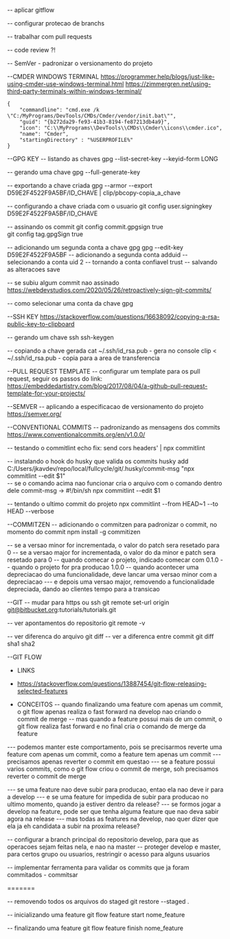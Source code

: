 -- aplicar gitflow

-- configurar protecao de branchs

-- trabalhar com pull requests

-- code review ?!

-- SemVer - padronizar o versionamento do projeto

--CMDER WINDOWS TERMINAL
https://programmer.help/blogs/just-like-using-cmder-use-windows-terminal.html
https://zimmergren.net/using-third-party-terminals-within-windows-terminal/
	
	{
        "commandline": "cmd.exe /k \"C:/MyPrograms/DevTools/CMDs/Cmder/vendor/init.bat\"",
        "guid": "{b272da29-fe93-41b3-8194-fe87213db4a9}",
        "icon": "C:\\MyPrograms\\DevTools\\CMDs\\Cmder\\icons\\cmder.ico",
        "name": "Cmder",
        "startingDirectory" : "%USERPROFILE%"
    }

--GPG KEY
-- listando as chaves
	gpg --list-secret-key --keyid-form LONG

-- gerando uma chave
	gpg --full-generate-key	

-- exportando a chave criada
	gpg --armor --export D59E2F4522F9A5BF/ID_CHAVE | clip/pbcopy-copia_a_chave

-- configurando a chave criada com o usuario
	 git config user.signingkey D59E2F4522F9A5BF/ID_CHAVE	

-- assinando os commit
	git config commit.gpgsign true	 
	git config tag.gpgSign true

-- adicionando um segunda conta a chave gpg
	gpg --edit-key D59E2F4522F9A5BF
	-- adicionando a segunda conta
		adduid
	-- selecionando a conta
		uid 2
	-- tornando a conta confiavel
		trust
	-- salvando as alteracoes
		save

-- se subiu algum commit nao assinado
	https://webdevstudios.com/2020/05/26/retroactively-sign-git-commits/		

-- como selecionar uma conta da chave gpg		

--SSH KEY
https://stackoverflow.com/questions/16638092/copying-a-rsa-public-key-to-clipboard

-- gerando um chave ssh
	ssh-keygen

-- copiando a chave gerada
	cat ~/.ssh/id_rsa.pub - gera no console
	clip < ~/.ssh/id_rsa.pub - copia para a area de transferencia

--PULL REQUEST TEMPLATE	
-- configurar um template para os pull request, seguir os passos do link:
	https://embeddedartistry.com/blog/2017/08/04/a-github-pull-request-template-for-your-projects/

--SEMVER
-- aplicando a especificacao de versionamento do projeto
	https://semver.org/	

--CONVENTIONAL COMMITS
-- padronizando as mensagens dos commits	
	https://www.conventionalcommits.org/en/v1.0.0/

-- testando o commitlint
	echo fix: send cors headers' | npx commitlint

-- instalando o hook do husky que valida os commits
	 husky add C:/Users/jkavdev/repo/local/fullcycle/git/.husky/commit-msg "npx commitlint --edit $1"	
-- se o comando acima nao funcionar cria o arquivo com o comando dentro dele
	commit-msg -> 
		#!/bin/sh
		npx commitlint --edit $1

-- tentando o ultimo commit do projeto
	npx commitlint --from HEAD~1 --to HEAD --verbose		

--COMMITZEN
-- adicionando o commitzen para padronizar o commit, no momento do commit
	npm install -g commitizen

-- se a versao minor for incrementada, o valor do patch sera resetado para 0
-- se a versao major for incrementada, o valor do da minor e patch sera resetado para 0
-- quando comecar o projeto, indicado comecar com 0.1.0
-- quando o projeto for pra producao 1.0.0
-- quando acontecer uma depreciacao do uma funcionalidade, deve lancar uma versao minor com a depreciacao
	--- e depois uma versao major, removendo a funcionalidade depreciada, dando ao clientes tempo para a transicao	


--GIT
-- mudar para https ou ssh
	git remote set-url origin git@bitbucket.org:tutorials/tutorials.git	

-- ver apontamentos do repositorio
	git remote -v	

-- ver diferenca do arquivo
	git diff
-- ver a diferenca entre commit
	git diff sha1 sha2


--GIT FLOW
- LINKS
- https://stackoverflow.com/questions/13887454/git-flow-releasing-selected-features

- CONCEITOS
-- quando finalizando uma feature com apenas um commit, o git flow apenas realiza o fast forward na develop
	nao criando o commit de merge
-- mas quando a feature possui mais de um commit, o git flow realiza fast forward e no final cria o comando de merge da feature

--- podemos manter este comportamento, pois se precisarmos reverte uma feature com apenas um commit, como a feature tem apenas um commit
--- precisamos apenas reverter o commit em questao
--- se a feature possui varios commits, como o git flow criou o commit de merge, soh precisamos reverter o commit de merge

--- se uma feature nao deve subir para producao, entao ela nao deve ir para a develop
--- e se uma feature for impedida de subir para producao no ultimo momento, quando ja estiver dentro da release?
--- se formos jogar a develop na feature, pode ser que tenha alguma feature que nao deva sabir agora na release
--- mas todas as features na develop, nao quer dizer que ela ja eh candidata a subir na proxima release?

-- configurar a branch principal do repositorio develop, para que as operacoes sejam feitas nela, e nao na master
-- proteger develop e master, para certos grupo ou usuarios, restringir o acesso para alguns usuarios

-- implementar ferramenta para validar os commits que ja foram commitados - commitsar

=======

-- removendo todos os arquivos do staged
	git restore --staged .

-- inicializando uma feature
	git flow feature start nome_feature

-- finalizando uma feature
	git flow feature finish nome_feature